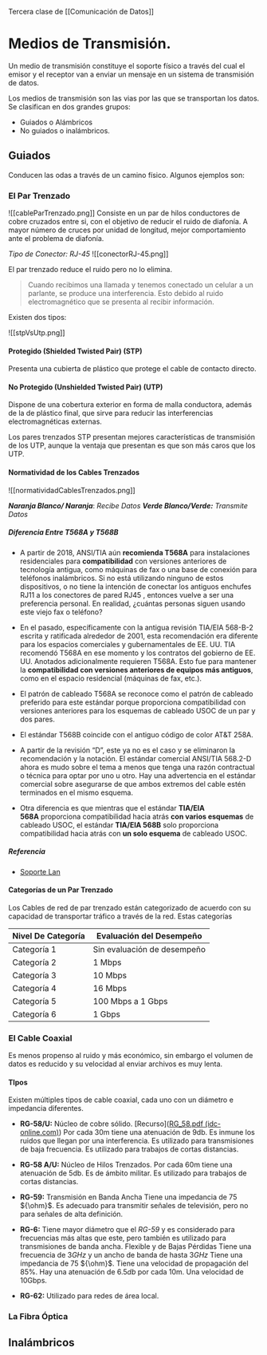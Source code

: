Tercera clase de [[Comunicación de Datos]]

# Medios de Transmisión.
Un medio de transmisión constituye el soporte físico a través del cual el emisor y el receptor van a enviar un mensaje en un sistema de transmisión de datos.

Los medios de transmisión son las vias por las que se transportan los datos. Se clasifican en dos grandes grupos:

- Guiados o Alámbricos
- No guiados o inalámbricos.

## Guiados
Conducen las odas a través de un camino físico. Algunos ejemplos son:
### El Par Trenzado
![[cableParTrenzado.png]]
Consiste en un par de hilos conductores de cobre cruzados entre si, con el objetivo de reducir el ruido de diafonía. A mayor número de cruces por unidad de longitud, mejor comportamiento ante el problema de diafonía.

*Tipo de Conector: RJ-45*
![[conectorRJ-45.png]]

El par trenzado reduce el ruido pero no lo elimina.

> Cuando recibimos una llamada y tenemos conectado un celular a un parlante, se produce una interferencia. Esto debido al ruido electromagnético que se presenta al recibir información.

Existen dos tipos:

![[stpVsUtp.png]]
#### Protegido (Shielded Twisted Pair) (STP)
Presenta una cubierta de plástico que protege el cable de contacto directo. 
#### No Protegido (Unshielded Twisted Pair) (UTP)

Dispone de una cobertura exterior en forma de malla conductora, además de la de plástico final, que sirve para reducir las interferencias electromagnéticas externas.

Los pares trenzados STP presentan mejores características de transmisión de los UTP, aunque la ventaja que presentan es que son más caros que los UTP.

#### Normatividad de los Cables Trenzados
![[normatividadCablesTrenzados.png]]

***Naranja Blanco/ Naranja***: *Recibe Datos*
***Verde Blanco/Verde:*** *Transmite Datos*
##### **Diferencia Entre T568A y T568B**

- A partir de 2018, ANSI/TIA aún **recomienda T568A** para instalaciones residenciales para **compatibilidad** con versiones anteriores de tecnología antigua, como máquinas de fax o una base de conexión para teléfonos inalámbricos. Si no está utilizando ninguno de estos dispositivos, o no tiene la intención de conectar los antiguos enchufes RJ11 a los conectores de pared RJ45 , entonces vuelve a ser una preferencia personal. En realidad, ¿cuántas personas siguen usando este viejo fax o teléfono?

- En el pasado, específicamente con la antigua revisión TIA/EIA 568-B-2 escrita y ratificada alrededor de 2001, esta recomendación era diferente para los espacios comerciales y gubernamentales de EE. UU. TIA recomendó T568A en ese momento y los contratos del gobierno de EE. UU. Anotados adicionalmente requieren T568A. Esto fue para mantener la **compatibilidad con versiones anteriores de equipos más antiguos**, como en el espacio residencial (máquinas de fax, etc.).

- El patrón de cableado T568A se reconoce como el patrón de cableado preferido para este estándar porque proporciona compatibilidad con versiones anteriores para los esquemas de cableado USOC de un par y dos pares.

- El estándar T568B coincide con el antiguo código de color AT&T 258A.

- A partir de la revisión “D”, este ya no es el caso y se eliminaron la recomendación y la notación. El estándar comercial ANSI/TIA 568.2-D ahora es mudo sobre el tema a menos que tenga una razón contractual o técnica para optar por uno u otro. Hay una advertencia en el estándar comercial sobre asegurarse de que ambos extremos del cable estén terminados en el mismo esquema.

- Otra diferencia es que mientras que el estándar **TIA/EIA 568A** proporciona compatibilidad hacia atrás **con varios esquemas** de cableado USOC, el estándar **TIA/EIA 568B** solo proporciona compatibilidad hacia atrás con **un solo esquema** de cableado USOC.
##### Referencia
- [Soporte Lan](https://soportelan.com/2022/06/11/diferencia-entre-t568a-y-t568b/)

#### Categorías de un Par Trenzado

Los Cables de red de par trenzado están categorizado de acuerdo con su capacidad de transportar tráfico a través de la red. Estas categorías

| Nivel De Categoría | Evaluación del Desempeño |
| ---- | ---- |
| Categoría 1 | Sin evaluación de desempeño |
| Categoría 2 | 1 Mbps |
| Categoría 3 | 10 Mbps |
| Categoría 4 | 16 Mbps |
| Categoría 5 | 100 Mbps a 1 Gbps |
| Categoría 6 | 1 Gbps |
### El Cable Coaxial

Es menos propenso al ruido y más económico, sin embargo el volumen de datos es reducido y su velocidad al enviar archivos es muy lenta.

#### TIpos
Existen múltiples tipos de cable coaxial, cada uno con un diámetro e impedancia diferentes.

- **RG-58/U:** Núcleo de cobre sólido.
		[Recurso]([RG_58.pdf (idc-online.com)](https://www.idc-online.com/technical_references/pdfs/data_communications/RG_58.pdf))
		Por cada 30m tiene una atenuación de 9db.
		Es inmune los ruidos que llegan por una interferencia.
		Es utilizado para transmisiones de baja frecuencia.
		Es utilizado para trabajos de cortas distancias.

- **RG-58 A/U:** Núcleo de Hilos Trenzados.
		Por cada 60m tiene una atenuación de 5db.
		Es de ámbito militar.
		Es utilizado para trabajos de cortas distancias.
		
- **RG-59:** Transmisión en Banda Ancha
		Tiene una impedancia de 75 ${\ohm}$.
		Es adecuado para transmitir señales de televisión, pero no para señales de alta definición.

- **RG-6:** Tiene mayor diámetro que el *RG-59* y es considerado para frecuencias más altas que este, pero también es utilizado para transmisiones de banda ancha.
		Flexible y de Bajas Pérdidas
		Tiene una frecuencia de $3GHz$ y un ancho de banda de hasta $3GHz$
		Tiene una impedancia de 75 ${\ohm}$.
		Tiene una velocidad de propagación del 85%.
		Hay una atenuación de $6.5db$ por cada 10m.
		Una velocidad de 10Gbps.

- **RG-62:** Utilizado para redes de área local.
### La Fibra Óptica

## Inalámbricos
